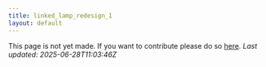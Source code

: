 ```yaml
---
title: linked_lamp_redesign_1
layout: default
---
```


This page is not yet made. If you want to contribute please do so [here](https://github.com/CrazyH2/Bigstone/blob/wiki/components/linked_lamp_redesign_1.md).
_Last updated: 2025-06-28T11:03:46Z_
